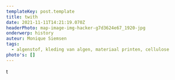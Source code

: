 ```yaml
---
templateKey: post.template
title: twith
date: 2021-11-11T14:21:19.070Z
headerPhoto: map-image-img-hacker-g7d3624e67_1920-jpg
onderwerp: history
auteur: Monique Siemsen
tags:
  - algenstof, kleding van algen, materiaal printen, cellulose
photo's: []
---
```

t